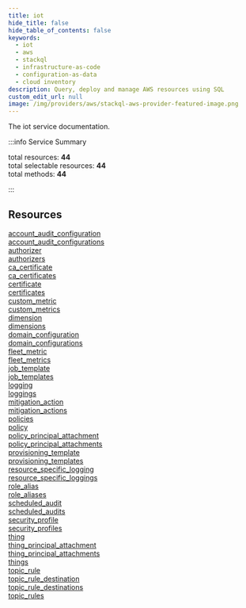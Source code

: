 ```yaml
---
title: iot
hide_title: false
hide_table_of_contents: false
keywords:
  - iot
  - aws
  - stackql
  - infrastructure-as-code
  - configuration-as-data
  - cloud inventory
description: Query, deploy and manage AWS resources using SQL
custom_edit_url: null
image: /img/providers/aws/stackql-aws-provider-featured-image.png
---
```


The iot service documentation.

:::info Service Summary

<div class="row">
<div class="providerDocColumn">
<span>total resources:&nbsp;<b>44</b></span><br />
<span>total selectable resources:&nbsp;<b>44</b></span><br />
<span>total methods:&nbsp;<b>44</b></span><br />
</div>
</div>

:::

## Resources
<div class="row">
<div class="providerDocColumn">
<a href="/providers/aws/iot/account_audit_configuration/">account_audit_configuration</a><br />
<a href="/providers/aws/iot/account_audit_configurations/">account_audit_configurations</a><br />
<a href="/providers/aws/iot/authorizer/">authorizer</a><br />
<a href="/providers/aws/iot/authorizers/">authorizers</a><br />
<a href="/providers/aws/iot/ca_certificate/">ca_certificate</a><br />
<a href="/providers/aws/iot/ca_certificates/">ca_certificates</a><br />
<a href="/providers/aws/iot/certificate/">certificate</a><br />
<a href="/providers/aws/iot/certificates/">certificates</a><br />
<a href="/providers/aws/iot/custom_metric/">custom_metric</a><br />
<a href="/providers/aws/iot/custom_metrics/">custom_metrics</a><br />
<a href="/providers/aws/iot/dimension/">dimension</a><br />
<a href="/providers/aws/iot/dimensions/">dimensions</a><br />
<a href="/providers/aws/iot/domain_configuration/">domain_configuration</a><br />
<a href="/providers/aws/iot/domain_configurations/">domain_configurations</a><br />
<a href="/providers/aws/iot/fleet_metric/">fleet_metric</a><br />
<a href="/providers/aws/iot/fleet_metrics/">fleet_metrics</a><br />
<a href="/providers/aws/iot/job_template/">job_template</a><br />
<a href="/providers/aws/iot/job_templates/">job_templates</a><br />
<a href="/providers/aws/iot/logging/">logging</a><br />
<a href="/providers/aws/iot/loggings/">loggings</a><br />
<a href="/providers/aws/iot/mitigation_action/">mitigation_action</a><br />
<a href="/providers/aws/iot/mitigation_actions/">mitigation_actions</a>
</div>
<div class="providerDocColumn">
<a href="/providers/aws/iot/policies/">policies</a><br />
<a href="/providers/aws/iot/policy/">policy</a><br />
<a href="/providers/aws/iot/policy_principal_attachment/">policy_principal_attachment</a><br />
<a href="/providers/aws/iot/policy_principal_attachments/">policy_principal_attachments</a><br />
<a href="/providers/aws/iot/provisioning_template/">provisioning_template</a><br />
<a href="/providers/aws/iot/provisioning_templates/">provisioning_templates</a><br />
<a href="/providers/aws/iot/resource_specific_logging/">resource_specific_logging</a><br />
<a href="/providers/aws/iot/resource_specific_loggings/">resource_specific_loggings</a><br />
<a href="/providers/aws/iot/role_alias/">role_alias</a><br />
<a href="/providers/aws/iot/role_aliases/">role_aliases</a><br />
<a href="/providers/aws/iot/scheduled_audit/">scheduled_audit</a><br />
<a href="/providers/aws/iot/scheduled_audits/">scheduled_audits</a><br />
<a href="/providers/aws/iot/security_profile/">security_profile</a><br />
<a href="/providers/aws/iot/security_profiles/">security_profiles</a><br />
<a href="/providers/aws/iot/thing/">thing</a><br />
<a href="/providers/aws/iot/thing_principal_attachment/">thing_principal_attachment</a><br />
<a href="/providers/aws/iot/thing_principal_attachments/">thing_principal_attachments</a><br />
<a href="/providers/aws/iot/things/">things</a><br />
<a href="/providers/aws/iot/topic_rule/">topic_rule</a><br />
<a href="/providers/aws/iot/topic_rule_destination/">topic_rule_destination</a><br />
<a href="/providers/aws/iot/topic_rule_destinations/">topic_rule_destinations</a><br />
<a href="/providers/aws/iot/topic_rules/">topic_rules</a>
</div>
</div>